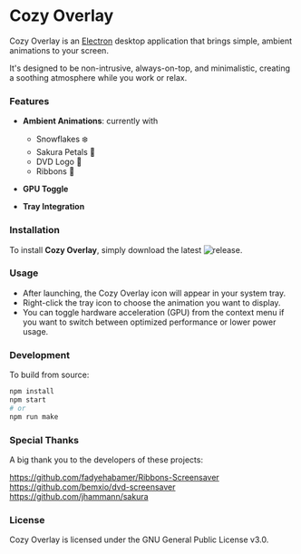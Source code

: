 # Cozy Overlay

Cozy Overlay is an [Electron](https://www.electronjs.org/) desktop application that brings simple, ambient animations to your screen.

It's designed to be non-intrusive, always-on-top, and minimalistic, creating a soothing atmosphere while you work or relax.

### Features

- **Ambient Animations**: currently with
  - Snowflakes ❄️
  - Sakura Petals 🌸
  - DVD Logo 📀
  - Ribbons 🎀
  
- **GPU Toggle**

- **Tray Integration**

### Installation

To install **Cozy Overlay**, simply download the latest ![release](https://github.com/puff-dayo/cozydeco-overlay/releases/new).

### Usage

- After launching, the Cozy Overlay icon will appear in your system tray.
- Right-click the tray icon to choose the animation you want to display.
- You can toggle hardware acceleration (GPU) from the context menu if you want to switch between optimized performance or lower power usage.

### Development

To build from source:

```bash
npm install
npm start
# or
npm run make
```

### Special Thanks

A big thank you to the developers of these projects:

https://github.com/fadyehabamer/Ribbons-Screensaver<br>
https://github.com/bemxio/dvd-screensaver<br>
https://github.com/jhammann/sakura

### License

Cozy Overlay is licensed under the GNU General Public License v3.0.
